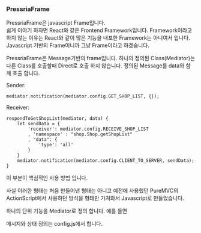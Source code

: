 ### PressriaFrame
PressriaFrame은 javascript Frame입니다.<br/>
쉽게 이야기 하자면 React와 같은 Frontend Framework입니다.
Framework이라고 하지 않는 이유는 React와 같이 많은 기능을 내포한 Framework는 아니여서 입니다.
Javascript 기반의 Frame이니까 그냥 Frame이라고 하겠습니다.

PressriaFrame은 Message기반의 frame입니다.
하나의 정의된 Class(Mediator)는 다른 Class를 호출할때 Direct로 호출 하지 않습니다.
정의된 Message를 data와 함께 호출 합니다.

Sender:

    mediator.notification(mediator.config.GET_SHOP_LIST, {});
    
Receiver:

	respondToGetShopList(mediator, data) {
		let sendData = {
			'receiver': mediator.config.RECEIVE_SHOP_LIST
			, 'namespace' : "shop.Shop.getShopList"
			, "data": {
				'type': 'all'
			}
		}
		mediator.notification(mediator.config.CLIENT_TO_SERVER, sendData);
	}
    
이 부분이 핵심적인 사용 방법 입니다.

사실 이러한 형태는 처음 만들어낸 형태는 아니고 예전에 사용했던 PureMVC의 ActionScript에서 사용하던 방식을 형태만 가져와서 Javascript로 만들었습니다.

하나의 단위 기능을 Mediator로 정의 합니다.
예를 들면


메시지와 상태 정의는 config.js에서 합니다.
